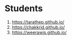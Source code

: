 # Students

1. https://tarathep.github.io/
2. https://chakkrid.github.io/
3. https://weerawis.github.io/
